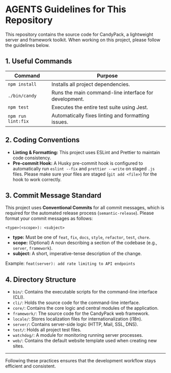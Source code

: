 # AGENTS Guidelines for This Repository

This repository contains the source code for CandyPack, a lightweight server and framework toolkit. When working on this project, please follow the guidelines below.

## 1. Useful Commands

| Command | Purpose |
|---|---|
| `npm install` | Installs all project dependencies. |
| `./bin/candy` | Runs the main command-line interface for development. |
| `npm test` | Executes the entire test suite using Jest. |
| `npm run lint:fix` | Automatically fixes linting and formatting issues. |

## 2. Coding Conventions

*   **Linting & Formatting:** This project uses ESLint and Prettier to maintain code consistency.
*   **Pre-commit Hook:** A Husky pre-commit hook is configured to automatically run `eslint --fix` and `prettier --write` on staged `.js` files. Please make sure your files are staged (`git add <file>`) for the hook to work correctly.

## 3. Commit Message Standard

This project uses **Conventional Commits** for all commit messages, which is required for the automated release process (`semantic-release`). Please format your commit messages as follows:

`<type>(<scope>): <subject>`

-   **type:** Must be one of `feat`, `fix`, `docs`, `style`, `refactor`, `test`, `chore`.
-   **scope:** (Optional) A noun describing a section of the codebase (e.g., `server`, `framework`).
-   **subject:** A short, imperative-tense description of the change.

Example: `feat(server): add rate limiting to API endpoints`

## 4. Directory Structure

-   `bin/`: Contains the executable scripts for the command-line interface (CLI).
-   `cli/`: Holds the source code for the command-line interface.
-   `core/`: Contains the core logic and central modules of the application.
-   `framework/`: The source code for the CandyPack web framework.
-   `locale/`: Stores localization files for internationalization (i18n).
-   `server/`: Contains server-side logic (HTTP, Mail, SSL, DNS).
-   `test/`: Holds all project test files.
-   `watchdog/`: A module for monitoring running server processes.
-   `web/`: Contains the default website template used when creating new sites.

---

Following these practices ensures that the development workflow stays efficient and consistent.
